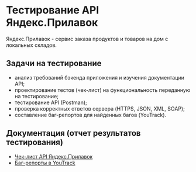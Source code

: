 
# Тестирование API Яндекс.Прилавок

Яндекс.Прилавок - сервис заказа продуктов и товаров на дом с локальных складов.

## Задачи на тестирование

- анализ требований бэкенда приложения и изучения документации API;
- проектирование тестов (чек-лист) на функциональность переданную на тестирование;
- тестирование API (Postman);
- проверка корректных ответов сервера (HTTPS, JSON, XML, SOAP);
- составление баг-репортов для найденных багов (YouTrack).

## Документация (отчет результатов тестирования)

- [Чек-лист API Яндекс.Прилавок](https://docs.google.com/spreadsheets/d/1GPNI6laY758t-YI6dXTHVucJ4WefS1SXWjmz2AyHm7I/edit?usp=sharing)
- [Баг-репорты в YouTrack](https://igorpolyakov.youtrack.cloud/issues?q=%D1%82%D0%B5%D0%B3:%20%7BAPI%20%D0%AF%D0%BD%D0%B4%D0%B5%D0%BA%D1%81.%D0%9F%D1%80%D0%B8%D0%BB%D0%B0%D0%B2%D0%BE%D0%BA%7D)
##
